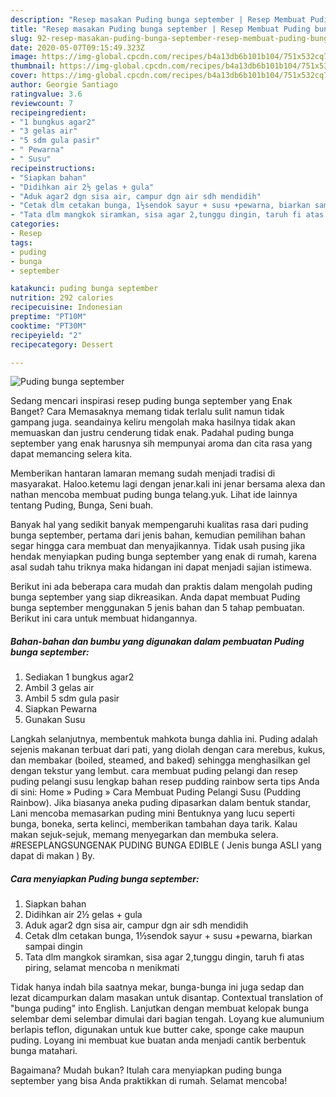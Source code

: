 ```yaml
---
description: "Resep masakan Puding bunga september | Resep Membuat Puding bunga september Yang Sedap"
title: "Resep masakan Puding bunga september | Resep Membuat Puding bunga september Yang Sedap"
slug: 92-resep-masakan-puding-bunga-september-resep-membuat-puding-bunga-september-yang-sedap
date: 2020-05-07T09:15:49.323Z
image: https://img-global.cpcdn.com/recipes/b4a13db6b101b104/751x532cq70/puding-bunga-september-foto-resep-utama.jpg
thumbnail: https://img-global.cpcdn.com/recipes/b4a13db6b101b104/751x532cq70/puding-bunga-september-foto-resep-utama.jpg
cover: https://img-global.cpcdn.com/recipes/b4a13db6b101b104/751x532cq70/puding-bunga-september-foto-resep-utama.jpg
author: Georgie Santiago
ratingvalue: 3.6
reviewcount: 7
recipeingredient:
- "1 bungkus agar2"
- "3 gelas air"
- "5 sdm gula pasir"
- " Pewarna"
- " Susu"
recipeinstructions:
- "Siapkan bahan"
- "Didihkan air 2½ gelas + gula"
- "Aduk agar2 dgn sisa air, campur dgn air sdh mendidih"
- "Cetak dlm cetakan bunga, 1½sendok sayur + susu +pewarna, biarkan sampai dingin"
- "Tata dlm mangkok siramkan, sisa agar 2,tunggu dingin, taruh fi atas piring, selamat mencoba n menikmati"
categories:
- Resep
tags:
- puding
- bunga
- september

katakunci: puding bunga september 
nutrition: 292 calories
recipecuisine: Indonesian
preptime: "PT10M"
cooktime: "PT30M"
recipeyield: "2"
recipecategory: Dessert

---
```



![Puding bunga september](https://img-global.cpcdn.com/recipes/b4a13db6b101b104/751x532cq70/puding-bunga-september-foto-resep-utama.jpg)

Sedang mencari inspirasi resep puding bunga september yang Enak Banget? Cara Memasaknya memang tidak terlalu sulit namun tidak gampang juga. seandainya keliru mengolah maka hasilnya tidak akan memuaskan dan justru cenderung tidak enak. Padahal puding bunga september yang enak harusnya sih mempunyai aroma dan cita rasa yang dapat memancing selera kita.

Memberikan hantaran lamaran memang sudah menjadi tradisi di masyarakat. Haloo.ketemu lagi dengan jenar.kali ini jenar bersama alexa dan nathan mencoba membuat puding bunga telang.yuk. Lihat ide lainnya tentang Puding, Bunga, Seni buah.

Banyak hal yang sedikit banyak mempengaruhi kualitas rasa dari puding bunga september, pertama dari jenis bahan, kemudian pemilihan bahan segar hingga cara membuat dan menyajikannya. Tidak usah pusing jika hendak menyiapkan puding bunga september yang enak di rumah, karena asal sudah tahu triknya maka hidangan ini dapat menjadi sajian istimewa.


Berikut ini ada beberapa cara mudah dan praktis dalam mengolah puding bunga september yang siap dikreasikan. Anda dapat membuat Puding bunga september menggunakan 5 jenis bahan dan 5 tahap pembuatan. Berikut ini cara untuk membuat hidangannya.

<!--inarticleads1-->

##### Bahan-bahan dan bumbu yang digunakan dalam pembuatan Puding bunga september:

1. Sediakan 1 bungkus agar2
1. Ambil 3 gelas air
1. Ambil 5 sdm gula pasir
1. Siapkan  Pewarna
1. Gunakan  Susu


Langkah selanjutnya, membentuk mahkota bunga dahlia ini. Puding adalah sejenis makanan terbuat dari pati, yang diolah dengan cara merebus, kukus, dan membakar (boiled, steamed, and baked) sehingga menghasilkan gel dengan tekstur yang lembut. cara membuat puding pelangi dan resep puding pelangi susu lengkap bahan resep pudding rainbow serta tips Anda di sini: Home » Puding » Cara Membuat Puding Pelangi Susu (Pudding Rainbow). Jika biasanya aneka puding dipasarkan dalam bentuk standar, Lani mencoba memasarkan puding mini Bentuknya yang lucu seperti bunga, boneka, serta kelinci, memberikan tambahan daya tarik. Kalau makan sejuk-sejuk, memang menyegarkan dan membuka selera. #RESEPLANGSUNGENAK PUDING BUNGA EDIBLE ( Jenis bunga ASLI yang dapat di makan ) By. 

<!--inarticleads2-->

##### Cara menyiapkan Puding bunga september:

1. Siapkan bahan
1. Didihkan air 2½ gelas + gula
1. Aduk agar2 dgn sisa air, campur dgn air sdh mendidih
1. Cetak dlm cetakan bunga, 1½sendok sayur + susu +pewarna, biarkan sampai dingin
1. Tata dlm mangkok siramkan, sisa agar 2,tunggu dingin, taruh fi atas piring, selamat mencoba n menikmati


Tidak hanya indah bila saatnya mekar, bunga-bunga ini juga sedap dan lezat dicampurkan dalam masakan untuk disantap. Contextual translation of &#34;bunga puding&#34; into English. Lanjutkan dengan membuat kelopak bunga selembar demi selembar dimulai dari bagian tengah. Loyang kue alumunium berlapis teflon, digunakan untuk kue butter cake, sponge cake maupun puding. Loyang ini membuat kue buatan anda menjadi cantik berbentuk bunga matahari. 

Bagaimana? Mudah bukan? Itulah cara menyiapkan puding bunga september yang bisa Anda praktikkan di rumah. Selamat mencoba!

